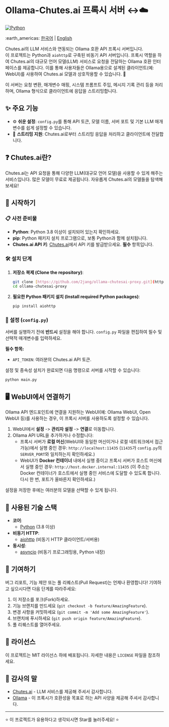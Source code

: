 # Ollama-Chutes.ai 프록시 서버 ↔️☁️</h1>
[![Python](https://img.shields.io/badge/Python-3.8+-3776AB?style=for-the-badge&logo=python&logoColor=white)]([https://www.python.org/](https://www.python.org/))

<p>:earth_americas: <a href="https://github.com/2jang/ollama-chutesai-proxy/blob/main/README-ko.md">한국어</a> | <a href="https://github.com/2jang/ollama-chutesai-proxy">English</a></p>

Chutes.ai의 LLM 서비스와 연동되는 Ollama 호환 API 프록시 서버입니다.  
이 프로젝트는 Python과 `aiohttp`로 구축된 비동기 API 서버입니다. 프록시 역할을 하여 Chutes.ai의 대규모 언어 모델(LLM) 서비스로 요청을 전달하는 Ollama 호환 인터페이스를 제공합니다.
이를 통해 사용자들은 Ollama용으로 설계된 클라이언트(예: WebUI)를 사용하여 Chutes.ai 모델과 상호작용할 수 있습니다. 🚀

이 서버는 요청 변환, 매개변수 매핑, 시스템 프롬프트 주입, 메시지 기록 관리 등을 처리하며, Ollama 형식으로 클라이언트에 응답을 스트리밍합니다.

## ✨ 주요 기능

- ⚙️ **쉬운 설정**: `config.py`를 통해 API 토큰, 모델 이름, 서버 포트 및 기본 LLM 매개변수를 쉽게 설정할 수 있습니다.
- 💨 **스트리밍 지원**: Chutes.ai로부터 스트리밍 응답을 처리하고 클라이언트에 전달합니다.

## ❓ Chutes.ai란?

Chutes.ai는 API 요청을 통해 다양한 LLM(대규모 언어 모델)을 사용할 수 있게 해주는 서비스입니다. 많은 모델이 무료로 제공됩니다. 자유롭게 Chutes.ai의 모델들을 탐색해 보세요!

## 🚀 시작하기

### 📋 사전 준비물

-   **Python**: Python 3.8 이상이 설치되어 있는지 확인하세요.
-   **pip**: Python 패키지 설치 프로그램으로, 보통 Python과 함께 설치됩니다.
-   **Chutes.ai API 키**: [Chutes.ai](https://chutes.ai/app/api)에서 API 키를 발급받으세요. **필수** 항목입니다.

### 🛠️ 설치 단계

1.  **저장소 복제 (Clone the repository)**:
    ```bash
    git clone [https://github.com/2jang/ollama-chutesai-proxy.git](https://github.com/2jang/ollama-chutesai-proxy.git)
    cd ollama-chutesai-proxy
    ```

2.  **필요한 Python 패키지 설치 (Install required Python packages)**:
    ```bash
    pip install aiohttp
    ```

### 🔑 설정 (`config.py`)

서버를 실행하기 전에 **반드시** 설정을 해야 합니다.
`config.py` 파일을 편집하여 필수 및 선택적 매개변수를 입력하세요.

**필수 항목:**
* `API_TOKEN`: 여러분의 Chutes.ai API 토큰.

설정 및 종속성 설치가 완료되면 다음 명령으로 서버를 시작할 수 있습니다:

```bash
python main.py
```

## 🖥️ WebUI에서 연결하기

Ollama API 엔드포인트에 연결을 지원하는 WebUI(예: Ollama WebUI, Open WebUI 등)를 사용하는 경우, 이 프록시 서버를 사용하도록 설정할 수 있습니다.

1.  WebUI에서 **설정** -> **관리자 설정** -> **연결**로 이동합니다.
2.  Ollama API URL을 추가하거나 수정합니다:
    * 프록시 서버가 **로컬 머신**(WebUI와 동일한 머신이거나 로컬 네트워크에서 접근 가능)에서 실행 중인 경우:
      `http://localhost:11435`
      (`11435`가 `config.py`의 `SERVER_PORT`와 일치하는지 확인하세요.)
    * WebUI가 **Docker 컨테이너** 내에서 실행 중이고 프록시 서버가 호스트 머신에서 실행 중인 경우:
      `http://host.docker.internal:11435`
      (이 주소는 Docker 컨테이너가 호스트에서 실행 중인 서비스에 도달할 수 있도록 합니다. 다시 한 번, 포트가 올바른지 확인하세요.)

설정을 저장한 후에는 여러분의 모델을 선택할 수 있게 됩니다.

## 🧩 사용된 기술 스택

-   **코어**:
    -   [Python](https://www.python.org/) (3.8 이상)
-   **비동기 HTTP**:
    -   [aiohttp](https://docs.aiohttp.org/en/stable/) (비동기 HTTP 클라이언트/서버용)
-   **동시성**:
    -   [asyncio](https://docs.python.org/3/library/asyncio.html) (비동기 프로그래밍용, Python 내장)

## 🤝 기여하기

버그 리포트, 기능 제안 또는 풀 리퀘스트(Pull Request)는 언제나 환영합니다! 기여하고 싶으시다면 다음 단계를 따라주세요:

1.  이 저장소를 포크(Fork)하세요.
2.  기능 브랜치를 만드세요 (`git checkout -b feature/AmazingFeature`).
3.  변경 사항을 커밋하세요 (`git commit -m 'Add some AmazingFeature'`).
4.  브랜치에 푸시하세요 (`git push origin feature/AmazingFeature`).
5.  풀 리퀘스트를 열어주세요.

## 📝 라이선스

이 프로젝트는 MIT 라이선스 하에 배포됩니다. 자세한 내용은 `LICENSE` 파일을 참조하세요.

## 🙏 감사의 말

* [Chutes.ai](https://chutes.ai/) - LLM 서비스를 제공해 주셔서 감사합니다.
* [Ollama](https://ollama.com/) - 이 프록시가 호환성을 목표로 하는 API 사양을 제공해 주셔서 감사합니다.

---

⭐ 이 프로젝트가 유용하다고 생각되시면 Star를 눌러주세요! ⭐
